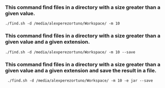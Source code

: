 ### This command find files in a directory with a size greater than a given value.
```shell
./find.sh -d /media/alexperezortuno/Workspace/ -m 10
```

### This command find files in a directory with a size greater than a given value and a given extension.
```shell
./find.sh -d /media/alexperezortuno/Workspace/ -m 10 --save
```

### This command find files in a directory with a size greater than a given value and a given extension and save the result in a file.
```shell
 ./find.sh -d /media/alexperezortuno/Workspace/ -m 10 -e jar --save
```